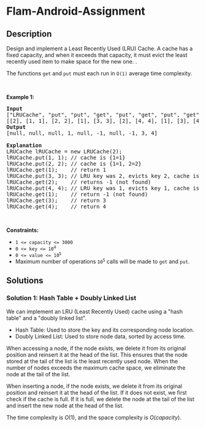 # Flam-Android-Assignment
## Description

<!-- description:start -->

<p>Design and implement a Least Recently Used (LRU) Cache. A cache has a fixed capacity, and when it exceeds that capacity, it must evict the least recently used item to make space for the new one.
.</p>

<p>The functions <code>get</code> and <code>put</code> must each run in <code>O(1)</code> average time complexity.</p>

<p>&nbsp;</p>
<p><strong class="example">Example 1:</strong></p>

<pre>
<strong>Input</strong>
[&quot;LRUCache&quot;, &quot;put&quot;, &quot;put&quot;, &quot;get&quot;, &quot;put&quot;, &quot;get&quot;, &quot;put&quot;, &quot;get&quot;, &quot;get&quot;, &quot;get&quot;]
[[2], [1, 1], [2, 2], [1], [3, 3], [2], [4, 4], [1], [3], [4]]
<strong>Output</strong>
[null, null, null, 1, null, -1, null, -1, 3, 4]

<strong>Explanation</strong>
LRUCache lRUCache = new LRUCache(2);
lRUCache.put(1, 1); // cache is {1=1}
lRUCache.put(2, 2); // cache is {1=1, 2=2}
lRUCache.get(1);    // return 1
lRUCache.put(3, 3); // LRU key was 2, evicts key 2, cache is {1=1, 3=3}
lRUCache.get(2);    // returns -1 (not found)
lRUCache.put(4, 4); // LRU key was 1, evicts key 1, cache is {4=4, 3=3}
lRUCache.get(1);    // return -1 (not found)
lRUCache.get(3);    // return 3
lRUCache.get(4);    // return 4
</pre>

<p>&nbsp;</p>
<p><strong>Constraints:</strong></p>

<ul>
	<li><code>1 &lt;= capacity &lt;= 3000</code></li>
	<li><code>0 &lt;= key &lt;= 10<sup>4</sup></code></li>
	<li><code>0 &lt;= value &lt;= 10<sup>5</sup></code></li>
	<li>Maximum number of operations <code>10<sup>5</sup></code> calls will be made to <code>get</code> and <code>put</code>.</li>
	


</ul>

<!-- description:end -->

## Solutions

<!-- solution:start -->

### Solution 1: Hash Table + Doubly Linked List

We can implement an LRU (Least Recently Used) cache using a "hash table" and a "doubly linked list".

-   Hash Table: Used to store the key and its corresponding node location.
-   Doubly Linked List: Used to store node data, sorted by access time.

When accessing a node, if the node exists, we delete it from its original position and reinsert it at the head of the list. This ensures that the node stored at the tail of the list is the least recently used node. When the number of nodes exceeds the maximum cache space, we eliminate the node at the tail of the list.

When inserting a node, if the node exists, we delete it from its original position and reinsert it at the head of the list. If it does not exist, we first check if the cache is full. If it is full, we delete the node at the tail of the list and insert the new node at the head of the list.

The time complexity is $O(1)$, and the space complexity is $O(\textit{capacity})$.
